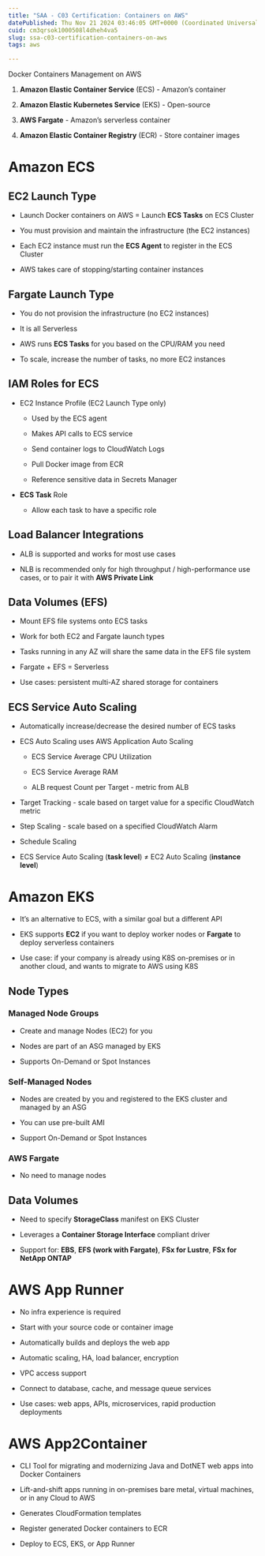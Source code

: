 ```yaml
---
title: "SAA - C03 Certification: Containers on AWS"
datePublished: Thu Nov 21 2024 03:46:05 GMT+0000 (Coordinated Universal Time)
cuid: cm3qrsok1000508l4dheh4va5
slug: ssa-c03-certification-containers-on-aws
tags: aws

---
```


Docker Containers Management on AWS

1. **Amazon Elastic Container Service** (ECS) - Amazon’s container
    
2. **Amazon Elastic Kubernetes Service** (EKS) - Open-source
    
3. **AWS Fargate** - Amazon’s serverless container
    
4. **Amazon Elastic Container Registry** (ECR) - Store container images
    

# Amazon ECS

## EC2 Launch Type

* Launch Docker containers on AWS = Launch **ECS Tasks** on ECS Cluster
    
* You must provision and maintain the infrastructure (the EC2 instances)
    
* Each EC2 instance must run the **ECS Agent** to register in the ECS Cluster
    
* AWS takes care of stopping/starting container instances
    

## Fargate Launch Type

* You do not provision the infrastructure (no EC2 instances)
    
* It is all Serverless
    
* AWS runs **ECS Tasks** for you based on the CPU/RAM you need
    
* To scale, increase the number of tasks, no more EC2 instances
    

## IAM Roles for ECS

* EC2 Instance Profile (EC2 Launch Type only)
    
    * Used by the ECS agent
        
    * Makes API calls to ECS service
        
    * Send container logs to CloudWatch Logs
        
    * Pull Docker image from ECR
        
    * Reference sensitive data in Secrets Manager
        
* **ECS Task** Role
    
    * Allow each task to have a specific role
        

## Load Balancer Integrations

* ALB is supported and works for most use cases
    
* NLB is recommended only for high throughput / high-performance use cases, or to pair it with **AWS Private Link**
    

## Data Volumes (EFS)

* Mount EFS file systems onto ECS tasks
    
* Work for both EC2 and Fargate launch types
    
* Tasks running in any AZ will share the same data in the EFS file system
    
* Fargate + EFS = Serverless
    
* Use cases: persistent multi-AZ shared storage for containers
    

## ECS Service Auto Scaling

* Automatically increase/decrease the desired number of ECS tasks
    
* ECS Auto Scaling uses AWS Application Auto Scaling
    
    * ECS Service Average CPU Utilization
        
    * ECS Service Average RAM
        
    * ALB request Count per Target - metric from ALB
        
* Target Tracking - scale based on target value for a specific CloudWatch metric
    
* Step Scaling - scale based on a specified CloudWatch Alarm
    
* Schedule Scaling
    
* ECS Service Auto Scaling (**task level**) ≠ EC2 Auto Scaling (**instance level**)
    

# Amazon EKS

* It’s an alternative to ECS, with a similar goal but a different API
    
* EKS supports **EC2** if you want to deploy worker nodes or **Fargate** to deploy serverless containers
    
* Use case: if your company is already using K8S on-premises or in another cloud, and wants to migrate to AWS using K8S
    

## Node Types

### Managed Node Groups

* Create and manage Nodes (EC2) for you
    
* Nodes are part of an ASG managed by EKS
    
* Supports On-Demand or Spot Instances
    

### Self-Managed Nodes

* Nodes are created by you and registered to the EKS cluster and managed by an ASG
    
* You can use pre-built AMI
    
* Support On-Demand or Spot Instances
    

### AWS Fargate

* No need to manage nodes
    

## Data Volumes

* Need to specify **StorageClass** manifest on EKS Cluster
    
* Leverages a **Container Storage Interface** compliant driver
    
* Support for: **EBS**, **EFS (work with Fargate)**, **FSx for Lustre**, **FSx for NetApp ONTAP**
    

# AWS App Runner

* No infra experience is required
    
* Start with your source code or container image
    
* Automatically builds and deploys the web app
    
* Automatic scaling, HA, load balancer, encryption
    
* VPC access support
    
* Connect to database, cache, and message queue services
    
* Use cases: web apps, APIs, microservices, rapid production deployments
    

# AWS App2Container

* CLI Tool for migrating and modernizing Java and DotNET web apps into Docker Containers
    
* Lift-and-shift apps running in on-premises bare metal, virtual machines, or in any Cloud to AWS
    
* Generates CloudFormation templates
    
* Register generated Docker containers to ECR
    
* Deploy to ECS, EKS, or App Runner